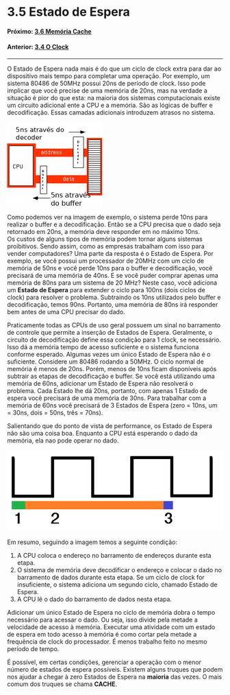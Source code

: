 
# 3.5 Estado de Espera

#### Próximo: [3.6 Memória Cache](./cache.md)  
#### Anterior: [3.4 O Clock](./clock.md)  

---  

O Estado de Espera nada mais é do que um ciclo de clock extra para dar ao dispositivo mais tempo para completar uma operação. Por exemplo, um sistema 80486 de 50MHz possui 20ns de período de clock. Isso pode implicar que você precise de uma memória de 20ns, mas na verdade a situação é pior do que esta: na maioria dos sistemas computacionais existe um circuito adicional ente a CPU e a memória. São as lógicas de buffer e decodificação. Essas camadas adicionais introduzem atrasos no sistema.

![](./imgs/35_001.png)  

Como podemos ver na imagem de exemplo, o sistema perde 10ns para realizar o buffer e a decodificação. Então se a CPU precisa que o dado seja retornado em 20ns, a memória deve responder em no máximo 10ns.  
Os custos de alguns tipos de memória podem tornar alguns sistemas proibitivos. Sendo assim, como as empresas trabalham com isso para vender computadores? Uma parte da resposta é o Estado de Espera. Por exemplo, se você possui um processador de 20MHz com um ciclo de memória de 50ns e você perde 10ns para o buffer e decodificação, você precisará de uma memória de 40ns. E se você puder comprar apenas uma memória de 80ns para um sistema de 20 MHz? Neste caso, você adiciona um **Estado de Espera** para extender o ciclo para 100ns (dois ciclos de clock) para resolver o problema. Subtraindo os 10ns utilizados pelo buffer e decodificação, temos 90ns. Portanto, uma memória de 80ns irá responder bem antes de uma CPU precisar do dado.  

Praticamente todas as CPUs de uso geral possuem um sinal no barramento de controle que permite a inserção de Estados de Espera. Geralmente, o circuito de decodificação define essa condição para 1 clock, se necessário. Isso dá a memória tempo de acesso suficiente e o sistema funciona conforme esperado.  Algumas vezes um único Estado de Espera não é o suficiente. Considere um 80486 rodando a 50MHz. O ciclo normal de memória é menos de 20ns. Porém, menos de 10ns ficam disponíveis após subtrair as etapas de decodificação e buffer. Se você está utilizando uma memória de 60ns, adicionar um Estado de Espera não resolverá o problema. Cada Estado lhe dá 20ns, portanto, com apenas 1 Estado de espera você precisará de uma memória de 30ns. Para trabalhar com a memória de 60ns você precisará de 3 Estados de Espera (zero = 10ns, um = 30ns, dois = 50ns, três = 70ns).  

Salientando que do ponto de vista de performance, os Estado de Espera não são uma coisa boa. Enquanto a CPU está esperando o dado da memória, ela nao pode operar no dado.  

![](./imgs/35_002.png)  

Em resumo, seguindo a imagem temos a seguinte condição:  
1. A CPU coloca o endereço no barramento de endereços durante esta etapa.  
2. O sistema de memória deve decodificar o endereço e colocar o dado no barramento de dados durante esta etapa. Se um ciclo de clock for insuficiente, o sistema adiciona um segundo ciclo, chamado Estado de Espera.  
3. A CPU lê o dado do barramento de dados nesta etapa.  

Adicionar um único Estado de Espera no ciclo de memória dobra o tempo necessário para acessar o dado. Ou seja, isso divide pela metade a velocidade de acesso à memória. Executar uma atividade com um estado de espera em todo acesso à memória é como cortar pela metade a frequência de clock do processador. É menos trabalho feito no mesmo período de tempo.  

É possível, em certas condições, gerenciar a operação com o menor número de estados de espera possíveis. Existem alguns truques que podem nos ajudar a chegar à zero Estados de Espera na **maioria** das vezes. O mais comum dos truques se chama **CACHE**.